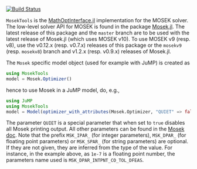 [![Build Status](https://travis-ci.org/jump-dev/MosekTools.jl.svg?branch=master)](https://travis-ci.org/jump-dev/MosekTools.jl)

``MosekTools`` is the
[MathOptInterface.jl](https://github.com/jump-dev/MathOptInterface.jl)
implementation for the MOSEK solver. The low-level solver API for MOSEK is
found in the package [Mosek.jl](https://github.com/MOSEK/Mosek.jl).
The latest release of this package and the `master` branch are to be used with
the latest release of Mosek.jl (which uses MOSEK v10). To use MOSEK v9 (resp. v8), use
the v0.12.x (resp. v0.7.x) releases of this package or the `mosekv9` (resp. `mosekv8`) branch and v1.2.x (resp. v0.9.x) releases of Mosek.jl.

The ``Mosek`` specific model object (used for example with JuMP) is created as
```julia
using MosekTools
model = Mosek.Optimizer()
```
hence to use Mosek in a JuMP model, do, e.g.,
```julia
using JuMP
using MosekTools
model = Model(optimizer_with_attributes(Mosek.Optimizer, "QUIET" => false, "INTPNT_CO_TOL_DFEAS" => 1e-7))
```
The parameter `QUIET` is a special parameter that when set to `true`
disables all Mosek printing output.
All other parameters can be found in the [Mosek doc](https://docs.mosek.com/8.1/capi/param-groups.html#doc-param-groups).
Note that the prefix `MSK_IPAR_` (for integer parameters), `MSK_DPAR_` (for
floating point parameters) or `MSK_SPAR_` (for string parameters) are optional.
If they are not given, they are inferred from the type of the value. For
instance, in the example above, as `1e-7` is a floating point number, the
parameters name used is `MSK_DPAR_INTPNT_CO_TOL_DFEAS`.
